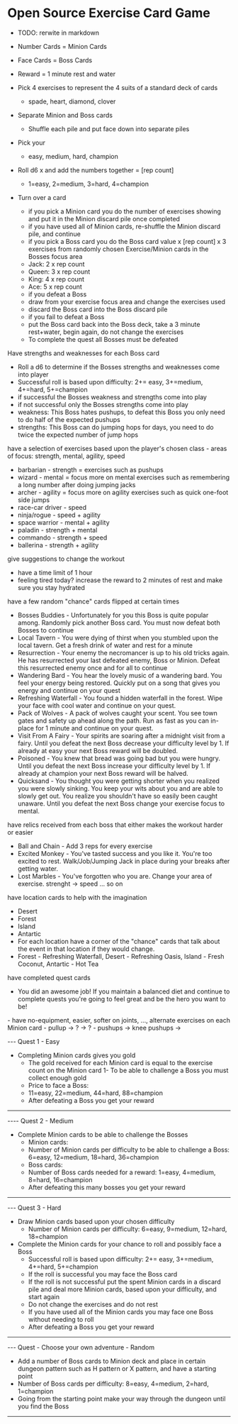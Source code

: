 # Open Source Exercise Card Game
- TODO: rerwite in markdown

- Number Cards = Minion Cards
- Face Cards = Boss Cards
- Reward = 1 minute rest and water

- Pick 4 exercises to represent the 4 suits of a standard deck of cards
  - spade, heart, diamond, clover

- Separate Minion and Boss cards
  - Shuffle each pile and put face down into separate piles
 
- Pick your <difficulty level>
  - easy, medium, hard, champion

- Roll d6 x <difficulty level> and add the numbers together = [rep count]
  - 1=easy, 2=medium, 3=hard, 4=champion

- Turn over a card
  - if you pick a Minion card you do the number of exercises showing and put it in the Minion discard pile once completed
   - if you have used all of Minion cards, re-shuffle the Minion discard pile, and continue
  - if you pick a Boss card you do the Boss card value x [rep count] x 3 exercises from randomly chosen Exercise/Minion cards in the Bosses focus area
  - Jack: 2 x rep count
  - Queen: 3 x rep count
  - King: 4 x rep count
  - Ace: 5 x rep count
  - if you defeat a Boss
   - draw from your exercise focus area and change the exercises used
   - discard the Boss card into the Boss discard pile
  - if you fail to defeat a Boss
   - put the Boss card back into the Boss deck, take a 3 minute rest+water, begin again, do not change the exercises
  - To complete the quest all Bosses must be defeated

<idea> Have strengths and weaknesses for each Boss card
  - Roll a d6 to determine if the Bosses strengths and weaknesses come into player
  - Successful roll is based upon difficulty: 2+= easy, 3+=medium, 4+=hard, 5+=champion
  - if successful the Bosses weakness and strengths come into play
  - if not successful only the Bosses strengths come into play
  - weakness: This Boss hates pushups, to defeat this Boss you only need to do half of the expected pushups
  - strengths: This Boss can do jumping hops for days, you need to do twice the expected number of jump hops

<idea> have a selection of exercises based upon the player's chosen class - areas of focus: strength, mental, agility, speed
   - barbarian - strength = exercises such as pushups
   - wizard - mental = focus more on mental exercises such as remembering a long number after doing jumping jacks
   - archer - agility = focus more on agility exercises such as quick one-foot side jumps
   - race-car driver - speed
   - ninja/rogue - speed + agility
   - space warrior - mental + agility
   - paladin - strength + mental
   - commando - strength + speed
   - ballerina - strength + agility

<idea> give suggestions to change the workout
  - have a time limit of 1 hour
  - feeling tired today?  increase the reward to 2 minutes of rest and make sure you stay hydrated
 
<idea> have a few random "chance" cards flipped at certain times
  - Bosses Buddies - Unfortunately for you this Boss is quite popular among.  Randomly pick another Boss card.  You must now defeat both Bosses to continue
  - Local Tavern - You were dying of thirst when you stumbled upon the local tavern.  Get a fresh drink of water and rest for a minute
  - Resurrection - Your enemy the necromancer is up to his old tricks again.  He has resurrected your last defeated enemy, Boss or Minion.  Defeat this resurrected enemy once and for all to continue
  - Wandering Bard - You hear the lovely music of a wandering bard.  You feel your energy being restored.  Quickly put on a song that gives you energy and continue on your quest
  - Refreshing Waterfall - You found a hidden waterfall in the forest.  Wipe your face with cool water and continue on your quest.
  - Pack of Wolves - A pack of wolves caught your scent.  You see town gates and safety up ahead along the path.  Run as fast as you can in-place for 1 minute and continue on your quest.
  - Visit From A Fairy - Your spirits are soaring after a midnight visit from a fairy.  Until you defeat the next Boss decrease your difficulty level by 1.  If already at easy your next Boss reward will be doubled.
  - Poisoned - You knew that bread was going bad but you were hungry. Until you defeat the next Boss increase your difficulty level by 1.  If already at champion your next Boss reward will be halved.  
  - Quicksand - You thought you were getting shorter when you realized you were slowly sinking.  You keep your wits about you and are able to slowly get out.  You realize you shouldn't have so easily been caught unaware.  Until you defeat the next Boss change your exercise focus to mental.
 
<idea> have relics received from each boss that either makes the workout harder or easier
  - Ball and Chain - Add 3 reps for every exercise
  - Excited Monkey - You've tasted success and you like it.  You're too excited to rest.  Walk/Job/Jumping Jack in place during your breaks after getting water.
  - Lost Marbles - You've forgotten who you are.  Change your area of exercise.  strenght -> speed ... so on

<idea> have location cards to help with the imagination
  - Desert
  - Forest
  - Island
  - Antartic
  - For each location have a corner of the "chance" cards that talk about the event in that location if they would change.
  - Forest - Refreshing Waterfall, Desert - Refreshing Oasis, Island - Fresh Coconut, Antartic - Hot Tea

<idea> have completed quest cards
  - You did an awesome job!  If you maintain a balanced diet and continue to complete quests you're going to feel great and be the hero you want to be!

<idea>
  - have no-equipment, easier, softer on joints, ..., alternate exercises on each Minion card
  - pullup -> ? -> ?
  - pushups -> knee pushups ->

--- Quest 1 - Easy
- Completing Minion cards gives you gold
  - The gold received for each Minion card is equal to the exercise count on the Minion card
1- To be able to challenge a Boss you must collect enough gold
  - Price to face a Boss:
  - 11=easy, 22=medium, 44=hard, 88=champion
  - After defeating a Boss you get your reward
---

---- Quest 2 - Medium
- Complete Minion cards to be able to challenge the Bosses
  - Minion cards:
  - Number of Minion cards per difficulty to be able to challenge a Boss: 6=easy, 12=medium, 18=hard, 36=champion
  - Boss cards:
  - Number of Boss cards needed for a reward: 1=easy, 4=medium, 8=hard, 16=champion
   - After defeating this many bosses you get your reward
---

--- Quest 3 - Hard
- Draw Minion cards based upon your chosen difficulty
  - Number of Minion cards per difficulty: 6=easy, 9=medium, 12=hard, 18=champion
- Complete the Minion cards for your chance to roll and possibly face a Boss
  - Successful roll is based upon difficulty: 2+= easy, 3+=medium, 4+=hard, 5+=champion
  - If the roll is successful you may face the Boss card
  - If the roll is not successful put the spent Minion cards in a discard pile and deal more Minion cards, based upon your difficulty, and start again
   - Do not change the exercises and do not rest
  - If you have used all of the Minion cards you may face one Boss without needing to roll
  - After defeating a Boss you get your reward
---

--- Quest - Choose your own adventure - Random
  - Add a number of Boss cards to Minion deck and place in certain dungeon pattern such as H pattern or X pattern, and have a starting point
  - Number of Boss cards per difficulty: 8=easy, 4=medium, 2=hard, 1=champion
  - Going from the starting point make your way through the dungeon until you find the Boss
---
